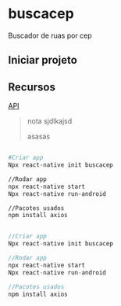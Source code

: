 # buscacep

 Buscador de ruas por cep

## Iniciar projeto

## Recursos

[API](https://viacep.com.br/ws/58059164/json)

> nota sjdlkajsd
>
> asasas


```bash

#Criar app
Npx react-native init buscacep

//Rodar app
npx react-native start
Npx react-native run-android

//Pacotes usados
npm install axios

```

```javascript

//Criar app
Npx react-native init buscacep

//Rodar app
npx react-native start
Npx react-native run-android

//Pacotes usados
npm install axios

```
